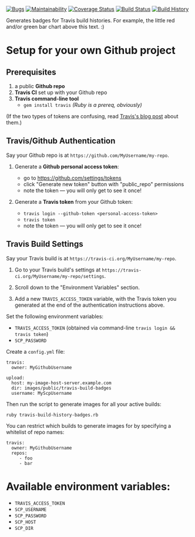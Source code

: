 [![Bugs](https://img.shields.io/github/issues/Arthaey/travis-build-history-badges/bug.svg)](https://github.com/Arthaey/travis-build-history-badges/issues?q=is:open+is:issue+label:bug)
[![Maintainability](https://api.codeclimate.com/v1/badges/f8759e9e312fb6d83d18/maintainability)](https://codeclimate.com/github/Arthaey/travis-build-history-badges/maintainability)
[![Coverage Status](https://coveralls.io/repos/github/Arthaey/travis-build-history-badges/badge.svg?branch=master)](https://coveralls.io/github/Arthaey/travis-build-history-badges?branch=master)
[![Build Status](https://travis-ci.org/Arthaey/travis-build-history-badges.svg?branch=master)](https://travis-ci.org/Arthaey/travis-build-history-badges)
[![Build History](http://www.arthaey.com/images/travis-build-badges/Arthaey-travis-build-history-badges.png)](https://travis-ci.org/Arthaey/travis-build-history-badges/builds)

Generates badges for Travis build histories. For example, the little red and/or green bar chart above this text. :)

# Setup for your own Github project

## Prerequisites

1. a public **Github repo**
1. **Travis CI** set up with your Github repo
1. **Travis command-line tool**
    - `gem install travis` _(Ruby is a prereq, obviously)_

(If the two types of tokens are confusing, read
[Travis's blog post](https://blog.travis-ci.com/2013-01-28-token-token-token)
about them.)

## Travis/Github Authentication

Say your Github repo is at `https://github.com/MyUsername/my-repo`.

1. Generate a **Github personal access token**:
    - go to https://github.com/settings/tokens
    - click "Generate new token" button with "public_repo" permissions
    - note the token — you will only get to see it once!

1. Generate a **Travis token** from your Github token:
    - `travis login --github-token <personal-access-token>`
    - `travis token`
    - note the token — you will only get to see it once!

## Travis Build Settings

Say your Travis build is at `https://travis-ci.org/MyUsername/my-repo`.

1. Go to your Travis build's settings at `https://travis-ci.org/MyUsername/my-repo/settings`.

1. Scroll down to the "Environment Variables" section.

1. Add a new `TRAVIS_ACCESS_TOKEN` variable, with the Travis token you generated
   at the end of the authentication instructions above.

Set the following environment variables:

- `TRAVIS_ACCESS_TOKEN`
  (obtained via command-line `travis login && travis token`)
- `SCP_PASSWORD`

Create a `config.yml` file:

```
travis:
  owner: MyGithubUsername

upload:
  host: my-image-host-server.example.com
  dir: images/public/travis-build-badges
  username: MyScpUsername
```

Then run the script to generate images for all your active builds:

```
ruby travis-build-history-badges.rb
```

You can restrict which builds to generate images for by specifying
a whitelist of repo names:

```
travis:
  owner: MyGithubUsername
  repos:
     - foo
     - bar
```

# Available environment variables:

- `TRAVIS_ACCESS_TOKEN`
- `SCP_USERNAME`
- `SCP_PASSWORD`
- `SCP_HOST`
- `SCP_DIR`
